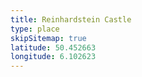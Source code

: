 ```yaml
---
title: Reinhardstein Castle
type: place
skipSitemap: true
latitude: 50.452663
longitude: 6.102623
---
```

